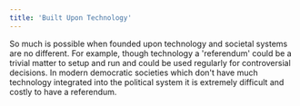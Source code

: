 ```yaml
---
title: 'Built Upon Technology'
---
```


So much is possible when founded upon technology and societal systems are no different. For example, though technology a 'referendum' could be a trivial matter to setup and run and could be used regularly for controversial decisions. In modern democratic societies which don't have much technology integrated into the political system it is extremely difficult and costly to have a referendum.
